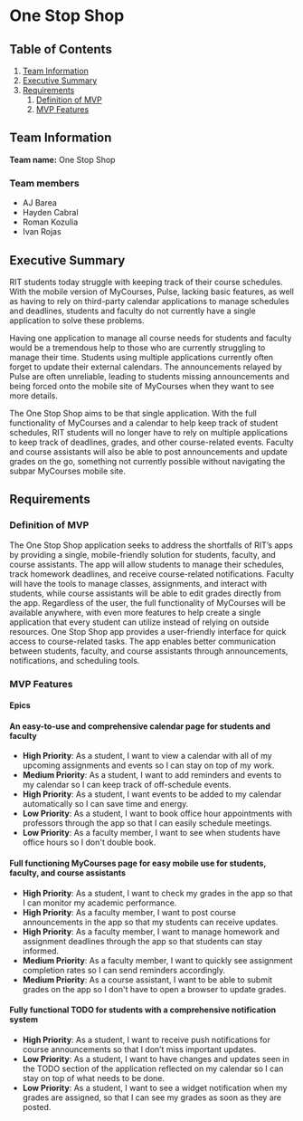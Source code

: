 # One Stop Shop

## Table of Contents

1. [Team Information](#team-information)
2. [Executive Summary](#executive-summary)
3. [Requirements](#requirements)
   1. [Definition of MVP](#definition-of-mvp)
   2. [MVP Features](#mvp-features)

## Team Information

**Team name:** One Stop Shop

### Team members

- AJ Barea
- Hayden Cabral
- Roman Kozulia
- Ivan Rojas

## Executive Summary

RIT students today struggle with keeping track of their course schedules. With the mobile version of MyCourses, Pulse, lacking basic features, as well as having to rely on third-party calendar applications to manage schedules and deadlines, students and faculty do not currently have a single application to solve these problems.

Having one application to manage all course needs for students and faculty would be a tremendous help to those who are currently struggling to manage their time. Students using multiple applications currently often forget to update their external calendars. The announcements relayed by Pulse are often unreliable, leading to students missing announcements and being forced onto the mobile site of MyCourses when they want to see more details.

The One Stop Shop aims to be that single application. With the full functionality of MyCourses and a calendar to help keep track of student schedules, RIT students will no longer have to rely on multiple applications to keep track of deadlines, grades, and other course-related events. Faculty and course assistants will also be able to post announcements and update grades on the go, something not currently possible without navigating the subpar MyCourses mobile site.

## Requirements

### Definition of MVP

The One Stop Shop application seeks to address the shortfalls of RIT’s apps by providing a single, mobile-friendly solution for students, faculty, and course assistants. The app will allow students to manage their schedules, track homework deadlines, and receive course-related notifications. Faculty will have the tools to manage classes, assignments, and interact with students, while course assistants will be able to edit grades directly from the app. Regardless of the user, the full functionality of MyCourses will be available anywhere, with even more features to help create a single application that every student can utilize instead of relying on outside resources. One Stop Shop app provides a user-friendly interface for quick access to course-related tasks. The app enables better communication between students, faculty, and course assistants through announcements, notifications, and scheduling tools.

### MVP Features

#### Epics

#### An easy-to-use and comprehensive calendar page for students and faculty

- **High Priority**: As a student, I want to view a calendar with all of my upcoming assignments and events so I can stay on top of my work.
- **Medium Priority**: As a student, I want to add reminders and events to my calendar so I can keep track of off-schedule events.
- **High Priority**: As a student, I want events to be added to my calendar automatically so I can save time and energy.
- **Low Priority**: As a student, I want to book office hour appointments with professors through the app so that I can easily schedule meetings.
- **Low Priority**: As a faculty member, I want to see when students have office hours so I don't double book.

#### Full functioning MyCourses page for easy mobile use for students, faculty, and course assistants

- **High Priority**: As a student, I want to check my grades in the app so that I can monitor my academic performance.
- **High Priority**: As a faculty member, I want to post course announcements in the app so that my students can receive updates.
- **High Priority**: As a faculty member, I want to manage homework and assignment deadlines through the app so that students can stay informed.
- **Medium Priority**: As a faculty member, I want to quickly see assignment completion rates so I can send reminders accordingly.
- **Medium Priority**: As a course assistant, I want to be able to submit grades on the app so I don't have to open a browser to update grades.

#### Fully functional TODO for students with a comprehensive notification system

- **High Priority**: As a student, I want to receive push notifications for course announcements so that I don’t miss important updates.
- **Low Priority**: As a student, I want to have changes and updates seen in the TODO section of the application reflected on my calendar so I can stay on top of what needs to be done.
- **Low Priority**: As a student, I want to see a widget notification when my grades are assigned, so that I can see my grades as soon as they are posted.
